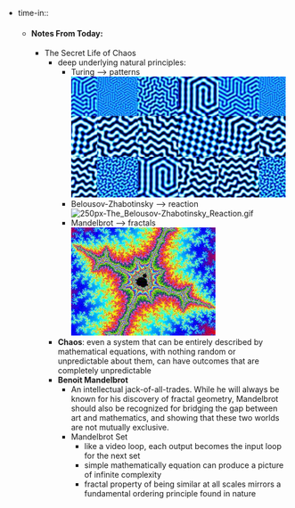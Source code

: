 - time-in::
	- #### Notes From Today:
		- The Secret Life of Chaos
			- deep underlying natural principles:
				- Turing --> patterns
				  ![514219_hero3_372146.jpg](../assets/514219_hero3_372146_1688468223095_0.jpg)
				- Belousov-Zhabotinsky --> reaction
				  ![250px-The_Belousov-Zhabotinsky_Reaction.gif](../assets/250px-The_Belousov-Zhabotinsky_Reaction_1688468167648_0.gif)
				- Mandelbrot --> fractals
				  ![images.jpg](../assets/images_1688468327160_0.jpg)
			- **Chaos**: even a system that can be entirely described by mathematical equations, with nothing random or unpredictable about them, can have outcomes that are completely unpredictable
			- **Benoit Mandelbrot**
				- An intellectual jack-of-all-trades. While he will always be known 
				  for his discovery of fractal geometry, Mandelbrot should also be 
				  recognized for bridging the gap between art and mathematics, and showing that these two worlds are not mutually exclusive.
				- Mandelbrot Set
					- like a video loop, each output becomes the input loop for the next set
					- simple mathematically equation can produce a picture of infinite complexity
					- fractal property of being similar at all scales mirrors a fundamental ordering principle found in nature
